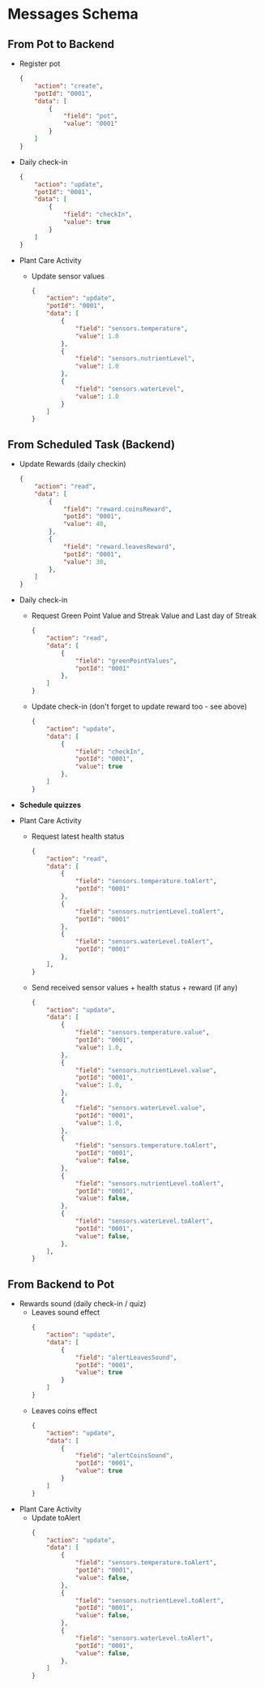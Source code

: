 # Messages Schema 

## From Pot to Backend
* Register pot
	```json
	{
		"action": "create",
		"potId": "0001",
		"data": [
			{
				"field": "pot",
				"value": "0001"
			}
		]
	}
	```

* Daily check-in
	```json
	{
		"action": "update",
		"potId": "0001",
		"data": [
			{
				"field": "checkIn",
				"value": true
			}
		]
	}
	```

* Plant Care Activity
	* Update sensor values
		```json
		{
			"action": "update",
			"potId": "0001",
			"data": [
				{
					"field": "sensors.temperature",
					"value": 1.0
				},
				{
					"field": "sensors.nutrientLevel",
					"value": 1.0
				},
				{
					"field": "sensors.waterLevel",
					"value": 1.0
				}
			]
		}
		```

## From Scheduled Task (Backend)
* Update Rewards (daily checkin)
	```json
	{
		"action": "read",
		"data": [
			{
				"field": "reward.coinsReward",
				"potId": "0001",
				"value": 40,
			},
			{
				"field": "reward.leavesReward",
				"potId": "0001",
				"value": 30,
			},
		]
	}
	````

* Daily check-in
	* Request Green Point Value and Streak Value and Last day of Streak
		```json
		{
			"action": "read",
			"data": [
				{
					"field": "greenPointValues",
					"potId": "0001"
				},
			]
		}
		````

	* Update check-in (don't forget to update reward too - see above)
		```json
		{
			"action": "update",
			"data": [
				{
					"field": "checkIn",
					"potId": "0001",
					"value": true
				},
			]
		}
		````

* **Schedule quizzes**


* Plant Care Activity
	* Request latest health status
		```json
		{
			"action": "read",
			"data": [
				{
					"field": "sensors.temperature.toAlert",
					"potId": "0001"
				},
				{
					"field": "sensors.nutrientLevel.toAlert",
					"potId": "0001"
				},
				{
					"field": "sensors.waterLevel.toAlert",
					"potId": "0001"
				},
			],
		}
		```
	* Send received sensor values + health status + reward (if any)
		```json
		{
			"action": "update",
			"data": [
				{
					"field": "sensors.temperature.value",
					"potId": "0001",
					"value": 1.0,
				},
				{
					"field": "sensors.nutrientLevel.value",
					"potId": "0001",
					"value": 1.0,
				},
				{
					"field": "sensors.waterLevel.value",
					"potId": "0001",
					"value": 1.0,
				},
				{
					"field": "sensors.temperature.toAlert",
					"potId": "0001",
					"value": false,
				},
				{
					"field": "sensors.nutrientLevel.toAlert",
					"potId": "0001",
					"value": false,
				},
				{
					"field": "sensors.waterLevel.toAlert",
					"potId": "0001",
					"value": false,
				},
			],
		}
		```

## From Backend to Pot
* Rewards sound (daily check-in / quiz)
	* Leaves sound effect
		```json
		{
			"action": "update",
			"data": [
				{
					"field": "alertLeavesSound",
					"potId": "0001",
					"value": true
				}
			]
		}

	* Leaves coins effect
		```json
		{
			"action": "update",
			"data": [
				{
					"field": "alertCoinsSound",
					"potId": "0001",
					"value": true
				}
			]
		}
* Plant Care Activity
	* Update toAlert
		```json
		{
			"action": "update",
			"data": [
				{
					"field": "sensors.temperature.toAlert",
					"potId": "0001",
					"value": false,
				},
				{
					"field": "sensors.nutrientLevel.toAlert",
					"potId": "0001",
					"value": false,
				},
				{
					"field": "sensors.waterLevel.toAlert",
					"potId": "0001",
					"value": false,
				},
			]
		}
